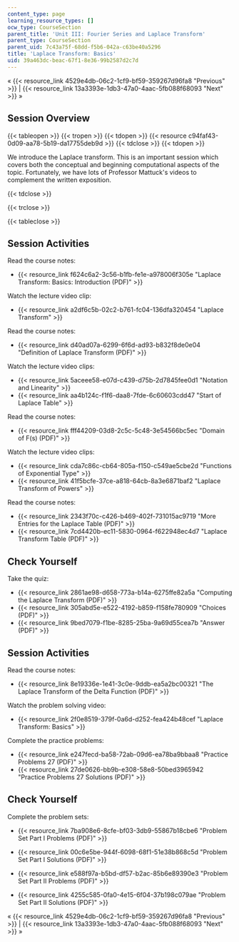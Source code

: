 ```yaml
---
content_type: page
learning_resource_types: []
ocw_type: CourseSection
parent_title: 'Unit III: Fourier Series and Laplace Transform'
parent_type: CourseSection
parent_uid: 7c43a75f-68dd-f5b6-042a-c63be40a5296
title: 'Laplace Transform: Basics'
uid: 39a463dc-beac-67f1-8e36-99b2587d2c7d
---
```


« {{< resource_link 4529e4db-06c2-1cf9-bf59-359267d96fa8 "Previous" >}} | {{< resource_link 13a3393e-1db3-47a0-4aac-5fb088f68093 "Next" >}} »

Session Overview
----------------

{{< tableopen >}}
{{< tropen >}}
{{< tdopen >}}
{{< resource c94faf43-0d09-aa78-5b19-da17755deb9d >}}
{{< tdclose >}}
{{< tdopen >}}


We introduce the Laplace transform. This is an important session which covers both the conceptual and beginning computational aspects of the topic. Fortunately, we have lots of Professor Mattuck's videos to complement the written exposition.


{{< tdclose >}}

{{< trclose >}}

{{< tableclose >}}

Session Activities
------------------

Read the course notes:

*   {{< resource_link f624c6a2-3c56-b1fb-fe1e-a978006f305e "Laplace Transform: Basics: Introduction (PDF)" >}}

Watch the lecture video clip:

*   {{< resource_link a2df6c5b-02c2-b761-fc04-136dfa320454 "Laplace Transform" >}}

Read the course notes:

*   {{< resource_link d40ad07a-6299-6f6d-ad93-b832f8de0e04 "Definition of Laplace Transform (PDF)" >}}

Watch the lecture video clips:

*   {{< resource_link 5aceee58-e07d-c439-d75b-2d7845fee0d1 "Notation and Linearity" >}}
*   {{< resource_link aa4b124c-f1f6-daa8-7fde-6c60603cdd47 "Start of Laplace Table" >}}

Read the course notes:

*   {{< resource_link fff44209-03d8-2c5c-5c48-3e54566bc5ec "Domain of F(s) (PDF)" >}}

Watch the lecture video clips:

*   {{< resource_link cda7c86c-cb64-805a-f150-c549ae5cbe2d "Functions of Exponential Type" >}}
*   {{< resource_link 41f5bcfe-37ce-a818-64cb-8a3e6871baf2 "Laplace Transform of Powers" >}}

Read the course notes:

*   {{< resource_link 2343f70c-c426-b469-402f-731015ac9719 "More Entries for the Laplace Table (PDF)" >}}
*   {{< resource_link 7cd4420b-ec11-5830-0964-f622948ec4d7 "Laplace Transform Table (PDF)" >}}

Check Yourself
--------------

Take the quiz:

*   {{< resource_link 2861ae98-d658-773a-b14a-6275ffe82a5a "Computing the Laplace Transform (PDF)" >}}
*   {{< resource_link 305abd5e-e522-4192-b859-f158fe780909 "Choices (PDF)" >}}
*   {{< resource_link 9bed7079-f1be-8285-25ba-9a69d55cea7b "Answer (PDF)" >}}

Session Activities
------------------

Read the course notes:

*   {{< resource_link 8e19336e-1e41-3c0e-9ddb-ea5a2bc00321 "The Laplace Transform of the Delta Function (PDF)" >}}

Watch the problem solving video:

*   {{< resource_link 2f0e8519-379f-0a6d-d252-fea424b48cef "Laplace Transform: Basics" >}}

Complete the practice problems:

*   {{< resource_link e247fecd-ba58-72ab-09d6-ea78ba9bbaa8 "Practice Problems 27 (PDF)" >}}
*   {{< resource_link 27de0626-bb9b-e308-58e8-50bed3965942 "Practice Problems 27 Solutions (PDF)" >}}

Check Yourself
--------------

Complete the problem sets:

*   {{< resource_link 7ba908e6-8cfe-bf03-3db9-55867b18cbe6 "Problem Set Part I Problems (PDF)" >}}
*   {{< resource_link 00c6e5be-944f-6098-68f1-51e38b868c5d "Problem Set Part I Solutions (PDF)" >}}
  
*   {{< resource_link e588f97a-b5bd-df57-b2ac-85b6e89390e3 "Problem Set Part II Problems (PDF)" >}}
*   {{< resource_link 4255c585-0fa0-4e15-6f04-37b198c079ae "Problem Set Part II Solutions (PDF)" >}}

« {{< resource_link 4529e4db-06c2-1cf9-bf59-359267d96fa8 "Previous" >}} | {{< resource_link 13a3393e-1db3-47a0-4aac-5fb088f68093 "Next" >}} »
